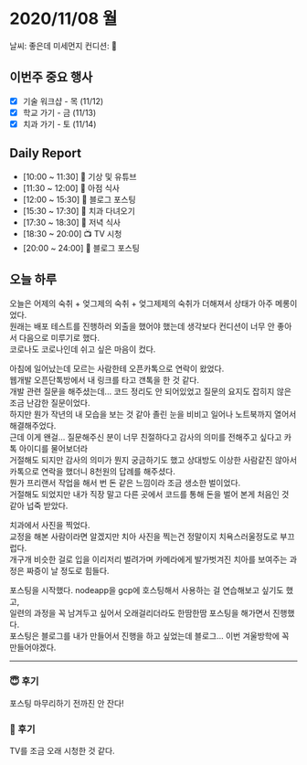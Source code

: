 # 2020/11/08 월

날씨: 좋은데 미세먼지
컨디션: 🤪

## 이번주 중요 행사

- [x] 기술 워크샵 - 목 (11/12)
- [x] 학교 가기 - 금 (11/13)
- [x] 치과 가기 - 토 (11/14)

## Daily Report

- [10:00 ~ 11:30] 🛌 기상 및 유튜브
- [11:30 ~ 12:00] 🍚 아점 식사
- [12:00 ~ 15:30] 📖 블로그 포스팅
- [15:30 ~ 17:30] 🦷 치과 다녀오기
- [17:30 ~ 18:30] 🍚 저녁 식사
- [18:30 ~ 20:00] 📺 TV 시청
- [20:00 ~ 24:00] 📖 블로그 포스팅

## 오늘 하루

오늘은 어제의 숙취 + 엊그제의 숙취 + 엊그제제의 숙취가 더해져서 상태가 아주 메롱이었다.  
원래는 배포 테스트를 진행하러 외출을 했어야 했는데 생각보다 컨디션이 너무 안 좋아서 다음으로 미루기로 했다.  
코로나도 코로나인데 쉬고 싶은 마음이 컸다.

아침에 일어났는데 모르는 사람한테 오픈카톡으로 연락이 왔었다.  
웹개발 오픈단톡방에서 내 링크를 타고 갠톡을 한 것 같다.  
개발 관련 질문을 해주셨는데... 코드 정리도 안 되어있었고 질문의 요지도 잡히지 않은 조금 난감한 질문이었다.  
하지만 뭔가 작년의 내 모습을 보는 것 같아 졸린 눈을 비비고 일어나 노트북까지 열어서 해결해주었다.  
근데 이게 왠걸... 질문해주신 분이 너무 친절하다고 감사의 의미를 전해주고 싶다고 카톡 아이디를 물어보더라  
거절해도 되지만 감사의 의미가 뭔지 궁금하기도 했고 상대방도 이상한 사람같진 않아서 카톡으로 연락을 했더니 8천원의 답례를 해주셨다.  
뭔가 프리랜서 작업을 해서 번 돈 같은 느낌이라 조금 생소한 벌이었다.  
거절해도 되었지만 내가 직장 말고 다른 곳에서 코드를 통해 돈을 벌어 본게 처음인 것 같아 넙죽 받았다.

치과에서 사진을 찍었다.  
교정을 해본 사람이라면 알겠지만 치아 사진을 찍는건 정말이지 치욕스러울정도로 부끄럽다.  
개구개 비슷한 걸로 입을 이리저리 벌려가며 카메라에게 발가벗겨진 치아를 보여주는 과정은 짜증이 날 정도로 힘들다.

포스팅을 시작했다.
nodeapp을 gcp에 호스팅해서 사용하는 걸 연습해보고 싶기도 했고,  
일련의 과정을 꼭 남겨두고 싶어서 오래걸리더라도 한땀한땀 포스팅을 해가면서 진행했다.  
포스팅은 블로그를 내가 만들어서 진행을 하고 싶었는데 블로그... 이번 겨울방학에 꼭 만들어야겠다.

---

### 😇 후기

포스팅 마무리하기 전까진 안 잔다!

### 👿 후기

TV를 조금 오래 시청한 것 같다.

